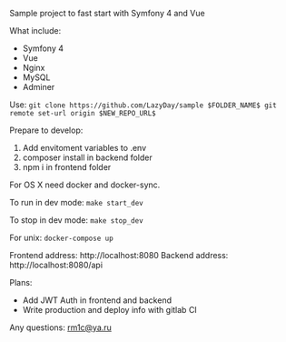 Sample project to fast start with Symfony 4 and Vue

What include:
* Symfony 4
* Vue
* Nginx
* MySQL
* Adminer

Use:
`
git clone https://github.com/LazyDay/sample $FOLDER_NAME$
git remote set-url origin $NEW_REPO_URL$
`

Prepare to develop:
1. Add envitoment variables to .env
2. composer install in backend folder
3. npm i in frontend folder


For OS X need docker and docker-sync.

To run in dev mode:
`make start_dev`

To stop in dev mode:
`make stop_dev`

For unix:
`docker-compose up`


Frontend address: http://localhost:8080
Backend address: http://localhost:8080/api


Plans:
* Add JWT Auth in frontend and backend
* Write production and deploy info with gitlab CI

Any questions:
rm1c@ya.ru